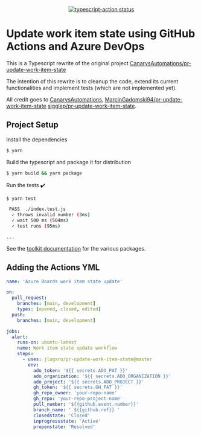 <p align="center">
  <a href="https://github.com/actions/typescript-action/actions"><img alt="typescript-action status" src="https://github.com/actions/typescript-action/workflows/build-test/badge.svg"></a>
</p>

# Update work item state using GitHub Actions and Azure DevOps

This is a Typescript rewrite of the original project [CanarysAutomations/pr-update-work-item-state](https://github.com/CanarysAutomations/pr-update-work-item-state)

The intention of this rewrite is to cleanup the code, extend its current functionalities and implement tests (which are not implemented yet).

All credit goes to [CanarysAutomations](https://github.com/CanarysAutomations/pr-update-work-item-state), [MarcinGadomski94/pr-update-work-item-state](https://github.com/MarcinGadomski94/pr-update-work-item-state) [sigglep/pr-update-work-item-state](https://github.com/sigglep/pr-update-work-item-state).

## Project Setup

Install the dependencies

```bash
$ yarn
```

Build the typescript and package it for distribution

```bash
$ yarn build && yarn package
```

Run the tests :heavy_check_mark:

```bash
$ yarn test

 PASS  ./index.test.js
  ✓ throws invalid number (3ms)
  ✓ wait 500 ms (504ms)
  ✓ test runs (95ms)

...
```

See the [toolkit documentation](https://github.com/actions/toolkit/blob/master/README.md#packages) for the various packages.

## Adding the Actions YML

```yml
name: 'Azure Boards work item state update'

on:
  pull_request:
    branches: [main, development]
    types: [opened, closed, edited]
  push:
    branches: [main, development]

jobs:
  alert:
    runs-on: ubuntu-latest
    name: Work item state update workflow
    steps:
      - uses: jlugaro/pr-update-work-item-state@master
        env:
          ado_token: '${{ secrets.ADO_PAT }}'
          ado_organization: '${{ secrets.ADO_ORGANIZATION }}'
          ado_project: '${{ secrets.ADO_PROJECT }}'
          gh_token: '${{ secrets.GH_PAT }}'
          gh_repo_owner: 'your-repo-name'
          gh_repo: 'your-repo-project-name'
          pull_number: '${{github.event.number}}'
          branch_name: ' ${{github.ref}} '
          closedstate: 'Closed'
          inprogressstate: 'Active'
          propenstate: 'Resolved'
```
